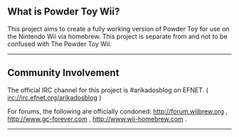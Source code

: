## What is Powder Toy Wii? ##
This project aims to create a fully working version of Powder Toy for use on the Nintendo Wii via homebrew. This project is separate from and not to be confused with The Powder Toy Wii.

---


## Community Involvement ##
The official IRC channel for this project is #arikadosblog on EFNET. ( [irc://irc.efnet.org/arikadosblog](irc://irc.efnet.org/arikadosblog) )

For forums, the following are officially condoned: http://forum.wiibrew.org , http://www.gc-forever.com ,  http://www.wii-homebrew.com .

---
